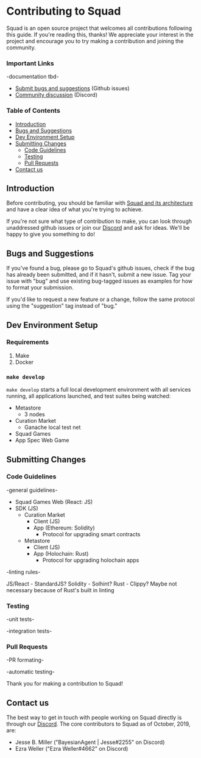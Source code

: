# Contributing to Squad
Squad is an open source project that welcomes all contributions following this guide. If you're reading this, thanks! We appreciate your interest in the project and encourage you to try making a contribution and joining the community.

### Important Links
-documentation tbd-
 - [Submit bugs and suggestions](https://www.github.com/setmatchgames/squad/issues) (Github issues)
 - [Community discussion](https://discord.gg/AKnbAe9) (Discord)

### Table of Contents
 - [Introduction](#Introduction)
 - [Bugs and Suggestions](#Bugs-and-Suggestions)
 - [Dev Environment Setup](#Dev-Environment-Setup)
 - [Submitting Changes](#Submitting-Changes)
   * [Code Guidelines](#Code-Guidelines)
   * [Testing](#Testing)
   * [Pull Requests](#Pull-Requests)
 - [Contact us](#Contact-us)

## Introduction
Before contributing, you should be familiar with [Squad and its architecture](README.md) and have a clear idea of what you're trying to achieve.

If you're not sure what type of contribution to make, you can look through unaddressed github issues or join our [Discord](https://discord.gg/AKnbAe9) and ask for ideas. We'll be happy to give you something to do!

## Bugs and Suggestions
If you've found a bug, please go to Squad's github issues, check if the bug has already been submitted, and if it hasn't, submit a new issue. Tag your issue with "bug" and use existing bug-tagged issues as examples for how to format your submission.

If you'd like to request a new feature or a change, follow the same protocol using the "suggestion" tag instead of "bug."

## Dev Environment Setup
### Requirements
1. Make
1. Docker

### `make develop`
`make develop` starts a full local development environment with all services running, all applications launched, and test suites being watched:

- Metastore
  * 3 nodes
- Curation Market
  * Ganache local test net
- Squad Games
- App Spec Web Game

## Submitting Changes
### Code Guidelines
-general guidelines-
 - Squad Games Web (React: JS)
 - SDK (JS)
   * Curation Market
     - Client (JS)
     - App (Ethereum: Solidity)
       * Protocol for upgrading smart contracts
   * Metastore
     - Client (JS)
     - App (Holochain: Rust)
       * Protocol for upgrading holochain apps

-linting rules-

JS/React - StandardJS?
Solidity - Solhint?
Rust - Clippy? Maybe not necessary because of Rust's built in linting

### Testing
-unit tests-

-integration tests-

### Pull Requests
-PR formating-

-automatic testing-

Thank you for making a contribution to Squad!

## Contact us
The best way to get in touch with people working on Squad directly is through our [Discord](https://discord.gg/AKnbAe9). The core contributors to Squad as of October, 2019, are:
 - Jesse B. Miller ("BayesianAgent | Jesse#2255" on Discord)
 - Ezra Weller ("Ezra Weller#4662" on Discord)

